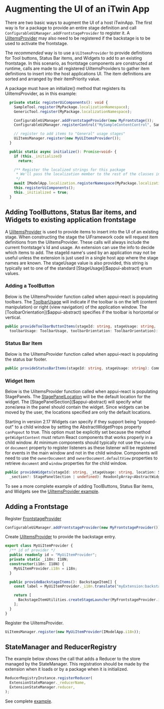 # Augmenting the UI of an iTwin App

There are two basic ways to augment the UI of a host iTwinApp. The first way is for a package to provide an entire stage definition and call `ConfigurableUiManager.addFrontstageProvider` to register it. A [UiItemsProvider]($appui-abstract) may also need to be registered if the backstage is to be used to activate the frontstage.

The *recommended* way is to use a `UiItemsProvider` to provide definitions for Tool buttons, Status Bar items, and Widgets to add to an existing frontstage. In this scenario, as frontstage components are constructed at runtime, calls are made to all registered UiItemsProviders to gather item definitions to insert into the host applications UI. The item definitions are sorted and arranged by their itemPriority value.

A package must have an initialize() method that registers its UiItemsProvider, as in this example:

```ts
  private static registerUiComponents(): void {
    SampleTool.register(MyPackage.localizationNamespace);
    GenericTool.register(MyPackage.localizationNamespace);

    ConfigurableUiManager.addFrontstageProvider(new MyFrontstage());
    ConfigurableUiManager.registerControl("MySampleContentControl", SampleContentControl);

    // register to add items to "General" usage stages"
    UiItemsManager.register(new MyUiItemsProvider());
  }

  public static async initialize(): Promise<void> {
    if (this._initialized)
      return;

    /** Register the localized strings for this package
     * We'll pass the localization member to the rest of the classes in the package to allow them to translate strings in the UI they implement.
     */
    await IModelApp.localization.registerNamespace(MyPackage.localizationNamespace);
    this.registerUiComponents();
    this._initialized = true;
  }
```

## Adding ToolButtons, Status Bar items, and Widgets to existing application frontstage

A [UiItemsProvider]($appui-abstract) is used to provide items to insert into the UI of an existing stage. When constructing the stage the UiFramework code will request item definitions from the UiItemsProvider. These calls will always include the current frontstage's Id and usage. An extension can use the info to decide which items to add. The stageId name's used by an application may not be useful unless the extension is just used in a single host app where the stage names are known. The stageUsage value is also provided, this string is typically set to one of the standard [StageUsage]($appui-abstract) enum values.

### Adding a ToolButton

Below is the UiItemsProvider function called when appui-react is populating toolbars.  The [ToolbarUsage]($appui-abstract) will indicate if the toolbar is on the left (content manipulation) or right (view navigation) of the application window. The [ToolbarOrientation]($appui-abstract) specifies if the toolbar is horizontal or vertical.

```ts
public provideToolbarButtonItems(stageId: string, stageUsage: string,
  toolbarUsage: ToolbarUsage, toolbarOrientation: ToolbarOrientation): CommonToolbarItem[]
```

### Status Bar Item

Below is the UiItemsProvider function called when appui-react is populating the status bar footer.

```ts
public provideStatusBarItems(stageId: string, stageUsage: string): CommonStatusBarItem[]
```

### Widget Item

Below is the UiItemsProvider function called when appui-react is populating StagePanels. The [StagePanelLocation]($appui-abstract) will be the default location for the widget. The [StagePanelSection]($appui-abstract) will specify what zone/area in the panel should contain the widget. Since widgets can be moved by the user, the locations specified are only the default locations.

Starting in version 2.17 Widgets can specify if they support being "popped-out" to a child window by setting the AbstractWidgetProps property `canPopout` to true. This option must be explicitly set because the method `getWidgetContent` must return React components that works properly in a child window. At minimum  components should typically not use the `window` or `document` property to register listeners as these listener will be registered for events in the main window and not in the child window. Components will need to use the `ownerDocument` and `ownerDocument.defaultView` properties to retrieve `document` and `window` properties for the child window.

```ts
public provideWidgets(stageId: string, _stageUsage: string, location: StagePanelLocation,
  _section?: StagePanelSection | undefined): ReadonlyArray<AbstractWidgetProps>
```

To see a more complete example of adding ToolButtons, Status Bar items, and Widgets see the [UiItemsProvider example](./abstract/uiitemsprovider/#uiitemsprovider-example).

## Adding a Frontstage

Register [FrontstageProvider]($appui-react)

```ts
ConfigurableUiManager.addFrontstageProvider(new MyFrontstageProvider());
```

Create [UiItemsProvider]($appui-abstract) to provide the backstage entry.

```ts
export class MyUiItemProvider {
  /** id of provider */
  public readonly id = "MyUiItemProvider";
  private static _i18n: I18N;
  constructor(i18n: I18N) {
    MyUiItemProvider.i18n = i18n;
  }

  public provideBackstageItems(): BackstageItem[] {
    const label = MyUiItemProvider._i18n.translate("myExtension:backstage.myFrontstageName");

    return [
      BackstageItemUtilities.createStageLauncher(MyFrontstageProvider.id, 100, 10, label, undefined, undefined),
    ];
  }
}
```

Register the UiItemsProvider.

```ts
UiItemsManager.register(new MyUiItemProvider(IModelApp.i18n));
```

## StateManager and ReducerRegistry

The example below shows the call that adds a Reducer to the store managed by the StateManager. This registration should be made by the extension when it loads or by a package when it is initialized.

```ts
ReducerRegistryInstance.registerReducer(
  ExtensionStateManager._reducerName,
  ExtensionStateManager.reducer,
);
```

See complete [example](./framework/state/#example-of-defining-dynamic-reducer-needed-by-a-plugin).
